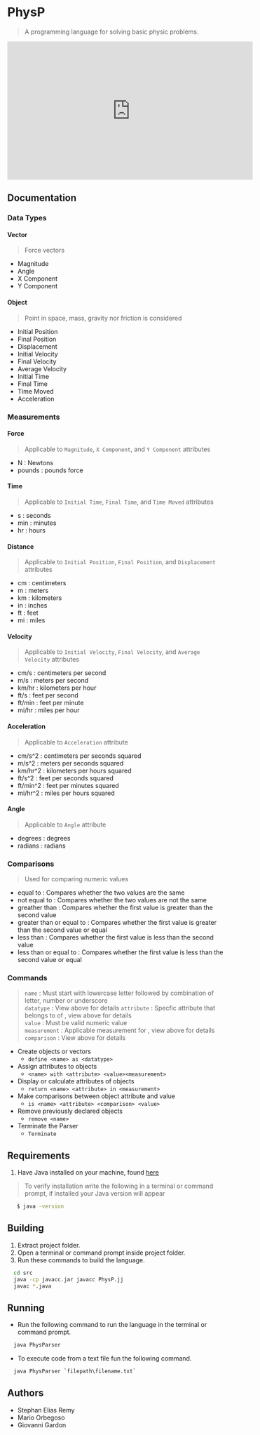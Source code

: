 # PhysP
> A programming language for solving basic physic problems.
<iframe width="560" height="315" src="https://www.youtube.com/embed/Ho84FuP4mLA" frameborder="0" allowfullscreen></iframe>
<br />

## Documentation
### Data Types
#### Vector
   > Force vectors
   
   * Magnitude
   * Angle
   * X Component
   * Y Component

#### Object
   > Point in space, mass, gravity nor friction is considered

   * Initial Position
   * Final Position
   * Displacement
   * Initial Velocity
   * Final Velocity
   * Average Velocity
   * Initial Time
   * Final Time
   * Time Moved
   * Acceleration

### Measurements
#### Force
   > Applicable to `Magnitude`, `X Component`, and `Y Component` attributes
   
   * N : Newtons
   * pounds : pounds force

#### Time
   > Applicable to `Initial Time`, `Final Time`, and `Time Moved` attributes

   * s : seconds
   * min : minutes
   * hr : hours

#### Distance
   > Applicable to `Initial Position`, `Final Position`, and `Displacement` attributes

   * cm : centimeters
   * m : meters
   * km : kilometers
   * in : inches
   * ft : feet
   * mi : miles

#### Velocity
   > Applicable to `Initial Velocity`, `Final Velocity`, and `Average Velocity` attributes

   * cm/s : centimeters per second
   * m/s : meters per second
   * km/hr : kilometers per hour
   * ft/s : feet per second
   * ft/min : feet per minute
   * mi/hr : miles per hour

#### Acceleration
   > Applicable to `Acceleration` attribute

   * cm/s^2 : centimeters per seconds squared
   * m/s^2 : meters per seconds squared
   * km/hr^2 : kilometers per hours squared
   * ft/s^2 : feet per seconds squared
   * ft/min^2 : feet per minutes squared
   * mi/hr^2 : miles per hours squared

#### Angle
   > Applicable to `Angle` attribute

   * degrees : degrees
   * radians : radians

### Comparisons
> Used for comparing numeric values

* equal to : Compares whether the two values are the same
* not equal to : Compares whether the two values are not the same
* greather than : Compares whether the first value is greater than the second value
* greater than or equal to : Compares whether the first value is greater than the second value or equal
* less than : Compares whether the first value is less than the second value
* less than or equal to : Compares whether the first value is less than the second value or equal

### Commands
> `name` : Must start with lowercase letter followed by combination of letter, number or underscore <br />
> `datatype` : View above for details
> `attribute` : Specfic attribute that belongs to <datatype> of <name>, view above for details <br />
> `value` : Must be valid numeric value <br />
> `measurement` : Applicable measurement for <attribute>, view above for details <br />
> `comparison` : View above for details

*  Create objects or vectors
   * `define <name> as <datatype>`
*  Assign attributes to objects
   * `<name> with <attribute> <value><measurement>`
* Display or calculate attributes of objects
   * `return <name> <attribute> in <measurement>`
* Make comparisons between object attribute and value
   * `is <name> <attribute> <comparison> <value>`
* Remove previously declared objects
   * `remove <name>`
* Terminate the Parser
   * `Terminate`

## Requirements
1. Have Java installed on your machine, found [here](http://www.oracle.com/technetwork/java/javase/downloads/jdk8-downloads-2133151.html)

> To verify installation write the following in a terminal or command prompt, if installed your Java version will appear

```bash
   $ java -version
```

## Building
1. Extract project folder.
2. Open a terminal or command prompt inside project folder.
3. Run these commands to build the language.
```bash
  cd src
  java -cp javacc.jar javacc PhysP.jj
  javac *.java
```

## Running
* Run the following command to run the language in the terminal or command prompt.
```bash
  java PhysParser
```
* To execute code from a text file fun the following command.
```bash
  java PhysParser `filepath\filename.txt`
```

## Authors
* Stephan Elias Remy
* Mario Orbegoso
* Giovanni Gardon